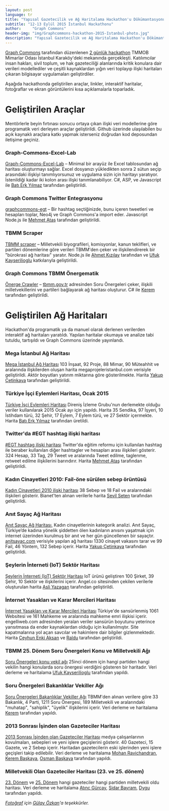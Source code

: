 ```yaml
---
layout: post
language: tr
title: "Yapısal Gazetecilik ve Ağ Haritalama Hackathon'u Dökümantasyonu"
subtitle: "12-13 Eylül 2015 İstanbul Hackathonu"
author:     "Graph Commons"
header-img: "img/Graphcommons-hackathon-2015-Istanbul-photo.jpg"
description: "Yapısal Gazetecilik ve Ağ Haritalama Hackathon'u Dökümantasyonu, 12-13 Eylül, 2015"
---
```


[Graph Commons](https://graphcommons.com) tarafından düzenlenen [2 günlük hackathon](https://graphcommons.github.io/hackathons/2015/08/21/istanbul-yapisal-gazetecilik/) TMMOB Mimarlar Odası İstanbul Karaköy'deki mekanında gerçekleşti. Katılımcılar insan hakları, sivil toplum, ve hak gazeteciliği alanlarında kritik konulara dair verileri modellediler ve çeşitli kaynaklardan yığın veri toplayıp ilişki haritaları çıkaran bilgisayar uygulamaları geliştirdiler.

Aşağıda hackathonda geliştirilen araçlar, linkler, interaktif haritalar, fotoğraflar ve ekran görüntülerini kısa açıklamalarla toparladık.

# Geliştirilen Araçlar

Mentörlerle beyin fırtınası sonucu ortaya çıkan ilişki veri modellerine göre programatik veri derleyen araçlar geliştirildi. Github üzerinde ulaşılabilen bu açık kaynaklı araçlara katkı yapmak isterseniz doğrudan kod deposundan iletişime geçiniz.

### Graph-Commons-Excel-Lab
[Graph-Commons-Excel-Lab](https://github.com/Batierk/Graph-Commons-Excel-Lab) – Minimal bir arayüz ile Excel tablosundan ağ haritası oluşturmayı sağlar. Excel dosyanızı yükledikten sonra 2 sütun seçip arasındaki ilişkiyi tanımlıyorsunuz ve uygulama sizin için haritayı yaratıyor. İstenildiği kadar iki kolon arası ilişki tanımlanabiliyor. C#, ASP, ve Javascript ile [Batı Erk Yılmaz](https://graphcommons.com/users/1c1cf322-9514-495b-b080-128fcec357e7) tarafından geliştirildi.

### Graph Commons Twitter Entegrasyonu
[graphcommons-egt](https://github.com/mehmetatas/graphcommons-egt) – Bir hashtag seçtiğinizde, bunu içeren tweetleri ve hesapları toplar, Neo4j ve Graph Commons'a import eder. Javascript Node.js ile [Mehmet Ataş](https://graphcommons.com/users/60f7f782-f56a-488d-b223-61621ddc1c2c) tarafından geliştirildi.

### TBMM Scraper
[TBMM scraper](https://github.com/meclistakip/tbmm-scraper) – Milletvekili biyografileri, komisyonlar, kanun teklifleri, ve partileri dönemlerine göre verileri TBMM'den çeker ve ilişkilendirerek bir "bürokrasi ağ haritası" yaratır. Node.js ile [Ahmet Kızılay](https://graphcommons.com/ahmetkizilay) tarafından ve [Ufuk Kayserilioglu](https://graphcommons.com/users/542a548f-104f-4f35-9275-a297fbf5c122) katkılarıyla geliştirildi.

### Graph Commons TBMM Önergematik
[Önerge Crawler](https://github.com/krk/onerge-crawler) – [tbmm.gov.tr](https://www.tbmm.gov.tr/) adresinden Soru Önergeleri çeker, ilişkili milletvekillerini ve partileri bağlayarak ağ haritası oluşturur. C# ile  [Kerem](https://graphcommons.com/users/e7bda695-c8c6-47da-85ec-57962639a08b) tarafından geliştirildi.


# Geliştirilen Ağ Haritaları

Hackathon'da programatik ya da manuel olarak derlenen verilerden interaktif ağ haritaları yaratıldı. Yapılan haritalar okumaya ve analize tabi tutuldu, tartışıldı ve Graph Commons üzerinde yayınlandı.

### Mega İstanbul Ağ Haritası

[Mega İstanbul Ağ Haritası](https://graphcommons.com/graphs/24d0e29b-8c98-4842-80a5-b2dcfd84bf5a) 103 İnşaat, 92 Proje, 88 Mimar, 90 Müteahhit ve aralarında ilişkilerden oluşan harita megaprojeleristanbul.com verisiyle geliştirildi. Aktör boyutları yatırım miktarına göre gösterilmekte. Harita [Yakup Çetinkaya](https://graphcommons.com/users/f6bf26e7-f75e-43d9-bdd6-11f869e4c2ed) tarafından geliştirildi.

### Türkiye İşçi Eylemleri Haritası, Ocak 2015

[Türkiye İşçi Eylemleri Haritası](https://graphcommons.com/graphs/143ef083-d33e-4361-9877-366946b29cea) Direniş İzleme Grubu'nun derlemekte olduğu veriler kullanılarak 2015 Ocak ayı için yapıldı. Harita 35 Sendika, 97 İşyeri, 10 İstihdam türü, 32 Şehir, 17 Eylem, 7 Eylem türü, ve 27 Sektör içermekte. Harita [Batı Erk Yılmaz](https://graphcommons.com/users/1c1cf322-9514-495b-b080-128fcec357e7) tarafından üretildi.

###  Twitter'da #EGT hashtag ilişki haritası
[#EGT hashtag ilişki haritası](https://graphcommons.com/graphs/5cb7ba29-79b2-42d4-94b0-e8597871bf5b) Twitter'da eğitim reformu için kullanılan hashtag ile beraber kullanılan diğer hashtagler ve hesapları arası ilişkileri gösterir. 324 Hesap, 33 Tag, 29 Tweet ve aralarında Tweet edilme, taglenme, retweet edilme ilişkilerini barındırır. Harita [Mehmet Ataş](https://graphcommons.com/users/60f7f782-f56a-488d-b223-61621ddc1c2c) tarafından geliştirildi.

### Kadın Cinayetleri 2010: Fail-öne sürülen sebep örüntüsü
[Kadın Cinayetleri 2010 ilişki haritası](https://graphcommons.com/graphs/43a7a148-cf2e-40d7-8d9a-3f29c2d9b16a) 38 Sebep ve 18 Fail ve aralarındaki ilişkileri gösterir. Bianet'ten alınan verilerle harita [Sevil Seten](https://graphcommons.com/users/0a426059-a35e-40dd-b533-96e43a36d70c) tarafından geliştirildi.

### Anıt Sayaç Ağ Haritası
[Anıt Sayaç Ağ Haritası](https://graphcommons.com/graphs/337a0a01-0a51-4e7f-a761-5475ae9524e3?auto=true&layout=fa2), Kadın cinayetlerinin kategorik analizi. Anıt Sayaç, Türkiye’de kadına yönelik şiddetten ölen kadınların anısını yaşatmak için internet üzerinden kurulmuş bir anıt ve her gün güncellenen bir sayaçtır. [anitsayac.com](http://anitsayac.com/) verisiyle yapılan ağ haritası 1330 cinayet vakasını tarar ve 99 Fail, 46 Yöntem, 132 Sebep içerir. Harita [Yakup Çetinkaya](https://graphcommons.com/users/f6bf26e7-f75e-43d9-bdd6-11f869e4c2ed) tarafından geliştirildi.

### Şeylerin İnterneti (IoT) Sektör Haritası
[Şeylerin İnterneti (IoT) Sektör Haritası](https://graphcommons.com/graphs/50af620a-5b9f-4bc5-9b15-018c4626b645) IoT ürünü geliştiren 100 Şirket, 39 Şehir, 10 Sektör ve ilişkilerini içerir. Angel.co sitesinden çekilen verilerle oluşturulan harita [Asli Yazagan](https://graphcommons.com/users/7fda641f-3515-4581-8e1e-82d85c013c87) tarafından geliştirildi.

### İnternet Yasakları ve Karar Mercileri Haritası
[İnternet Yasakları ve Karar Mercileri Haritası](https://graphcommons.com/graphs/0a86d5a8-f80e-4d11-b39c-d6ba7b6657d3?show=Graph&auto=true) Türkiye'de sansürlenmiş 1061 Websitesi ve 161 Mahkeme ve aralarında mahkeme emri ilişkisi içerir. engelliweb.com adresinden yeralan veriler sansürün boyutunu yeterince yansıtmasa da ender kaynaklardan olduğu için kullanılmıştır. Site kapatmalarına yol açan savcılar ve hakimlere dair bilgiler gizlenmektedir. Harita [Ceyhun Enki Aksan](https://graphcommons.com/users/85dbf926-cd78-4dbc-bf4e-a005b7c26d38) ve [Raldu](https://graphcommons.com/users/bb372a3b-72ae-4040-be5c-a44c83809043) tarafından geliştirildi.

### TBMM 25. Dönem Soru Önergeleri Konu ve Milletvekili Ağı
[Soru Önergeleri konu vekil ağı](https://graphcommons.com/graphs/482c0a5f-45ca-48ae-b0bc-f49be66fe95d?auto=true) 25inci dönem için hangi partiden hangi vekilin hangi konularda soru önergesi verdiğini gösteren bir haritadır. Veri derleme ve haritalama [Ufuk Kayserilioglu](https://graphcommons.com/users/542a548f-104f-4f35-9275-a297fbf5c122) tarafından yapıldı.

### Soru Önergeleri Bakanlıklar Vekiller Ağı
[Soru Önergeleri Bakanlıklar Vekiller Ağı](https://graphcommons.com/graphs/37eb6a2d-26e4-4c79-9d71-75761458fd2f?auto=true&layout=fa2) TBMM'den alınan verilere göre 33 Bakanlık, 4 Parti, 1211 Soru Önergesi, 189 Milletvekili ve aralarındaki "muhatap", "sahiplik", "üyelik" ilişkilerini içerir. Veri derleme ve haritalama [Kerem](https://graphcommons.com/users/e7bda695-c8c6-47da-85ec-57962639a08b) tarafından yapıldı.

### 2013 Sonrası İşinden olan Gazeteciler Haritası
[2013 Sonrası İşinden olan Gazeteciler Haritası](https://graphcommons.com/graphs/fd7b810b-be69-4fd9-838a-1ab9b67bd7bf) medya çalışanlarının kovulmaları, sebepleri ve yeni işlere geçişlerini gösterir. 40 Gazeteci, 15 Gazete, ve 2 Sebep içerir. Haritadan gazetecilerin eski işlerinden yeni işlere geçişleri takip edilebilir. Veri derleme ve haritalama [Mohan Ravichandran](https://graphcommons.com/users/656e50bd-1a46-4b81-b892-f85704b9c17c), [Kerem Başkaya](https://graphcommons.com/users/2a0b6ef6-cc7d-4e24-b182-ffcd818b5cf3), [Osman Başkaya](https://graphcommons.com/users/93a01de5-a445-400d-8a1a-9e485cbd3fc8) tarafından yapıldı.


### Milletvekili Olan Gazeteciler Haritası (23. ve 25. dönem)
[23. Dönem](https://graphcommons.com/graphs/7990bec9-d50b-4765-baf8-3421ae5b17bd) ve [25. Dönem](https://graphcommons.com/graphs/3426266e-32cc-42d7-a0c7-32f943a61a5f) hangi gazeteciler hangi partiden milletvekili oldu haritası. Veri derleme ve haritalama [Atınç Gürçay](https://graphcommons.com/users/fc10d290-0cc4-4cf2-96ec-b524e885682f), [Sidar Bayram](https://graphcommons.com/users/591b6a83-b592-40c0-b94b-f1caaf197d40), [Dygu](https://graphcommons.com/users/61f56937-3f8d-4756-bf6a-838d5f80c51d) tarafından yapıldı.

_[Fotoğraf](https://twitter.com/gulayozkan/status/643096200271556608) için [Gülay Özkan](https://twitter.com/gulayozkan)'a teşekkürler._
